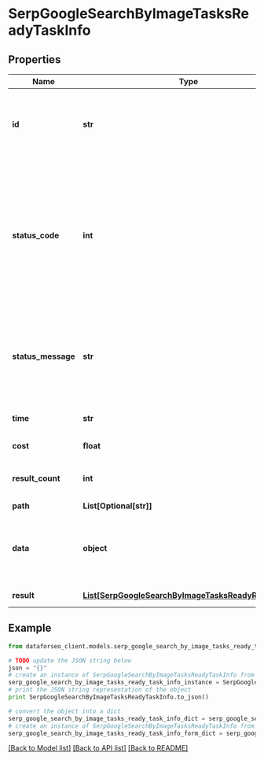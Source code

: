# SerpGoogleSearchByImageTasksReadyTaskInfo


## Properties

Name | Type | Description | Notes
------------ | ------------- | ------------- | -------------
**id** | **str** | task identifier unique task identifier in our system in the UUID format | [optional] 
**status_code** | **int** | status code of the task generated by DataForSEO, can be within the following range: 10000-60000 you can find the full list of the response codes here | [optional] 
**status_message** | **str** | informational message of the task you can find the full list of general informational messages here | [optional] 
**time** | **str** | execution time, seconds | [optional] 
**cost** | **float** | total tasks cost, USD | [optional] 
**result_count** | **int** | number of elements in the result array | [optional] 
**path** | **List[Optional[str]]** | URL path | [optional] 
**data** | **object** | contains the same parameters that you specified in the POST request | [optional] 
**result** | [**List[SerpGoogleSearchByImageTasksReadyResultInfo]**](SerpGoogleSearchByImageTasksReadyResultInfo.md) | array of results | [optional] 

## Example

```python
from dataforseo_client.models.serp_google_search_by_image_tasks_ready_task_info import SerpGoogleSearchByImageTasksReadyTaskInfo

# TODO update the JSON string below
json = "{}"
# create an instance of SerpGoogleSearchByImageTasksReadyTaskInfo from a JSON string
serp_google_search_by_image_tasks_ready_task_info_instance = SerpGoogleSearchByImageTasksReadyTaskInfo.from_json(json)
# print the JSON string representation of the object
print SerpGoogleSearchByImageTasksReadyTaskInfo.to_json()

# convert the object into a dict
serp_google_search_by_image_tasks_ready_task_info_dict = serp_google_search_by_image_tasks_ready_task_info_instance.to_dict()
# create an instance of SerpGoogleSearchByImageTasksReadyTaskInfo from a dict
serp_google_search_by_image_tasks_ready_task_info_form_dict = serp_google_search_by_image_tasks_ready_task_info.from_dict(serp_google_search_by_image_tasks_ready_task_info_dict)
```
[[Back to Model list]](../README.md#documentation-for-models) [[Back to API list]](../README.md#documentation-for-api-endpoints) [[Back to README]](../README.md)



